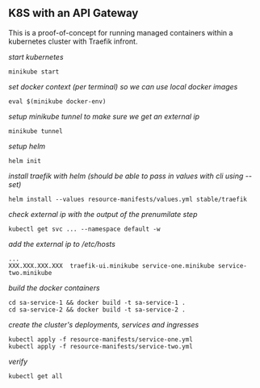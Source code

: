 K8S with an API Gateway
---

This is a proof-of-concept for running managed containers within a kubernetes cluster with Traefik infront.

*start kubernetes*

    minikube start
    

*set docker context (per terminal) so we can use local docker images*

    eval $(minikube docker-env)

*setup minikube tunnel to make sure we get an external ip*

    minikube tunnel

*setup helm*

    helm init

*install traefik with helm (should be able to pass in values with cli using --set)*

    helm install --values resource-manifests/values.yml stable/traefik

*check external ip with the output of the prenumilate step*

    kubectl get svc ... --namespace default -w

*add the external ip to /etc/hosts*

    ...
    XXX.XXX.XXX.XXX  traefik-ui.minikube service-one.minikube service-two.minikube

*build the docker containers*

    cd sa-service-1 && docker build -t sa-service-1 .
    cd sa-service-2 && docker build -t sa-service-2 .

*create the cluster's deployments, services and ingresses*

    kubectl apply -f resource-manifests/service-one.yml
    kubectl apply -f resource-manifests/service-two.yml

*verify*

    kubectl get all
